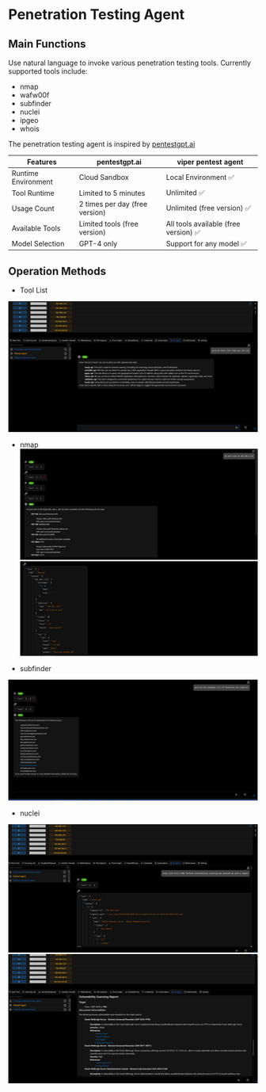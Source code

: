 # Penetration Testing Agent

## Main Functions

Use natural language to invoke various penetration testing tools. Currently supported tools include:

- nmap
- wafw00f
- subfinder
- nuclei
- ipgeo
- whois

The penetration testing agent is inspired by [pentestgpt.ai](https://pentestgpt.ai/)

| Features            | pentestgpt.ai                  | viper pentest agent                  |
|---------------------|--------------------------------|--------------------------------------|
| Runtime Environment | Cloud Sandbox                  | Local Environment ✅                  |
| Tool Runtime        | Limited to 5 minutes           | Unlimited ✅                          |
| Usage Count         | 2 times per day (free version) | Unlimited (free version) ✅           |
| Available Tools     | Limited tools (free version)   | All tools available (free version) ✅ |
| Model Selection     | GPT-4 only                     | Support for any model ✅              |

## Operation Methods

- Tool List

![img.png](img/AI_Agent_Session_LangGraph_Pentest/img.png)

- nmap
![img_1.png](img/AI_Agent_Session_LangGraph_Pentest/img_1.png)
![img_2.png](img/AI_Agent_Session_LangGraph_Pentest/img_2.png)

- subfinder

![img_3.png](img/AI_Agent_Session_LangGraph_Pentest/img_3.png)

- nuclei

![img_4.png](img/AI_Agent_Session_LangGraph_Pentest/img_4.png)
![img_5.png](img/AI_Agent_Session_LangGraph_Pentest/img_5.png)
